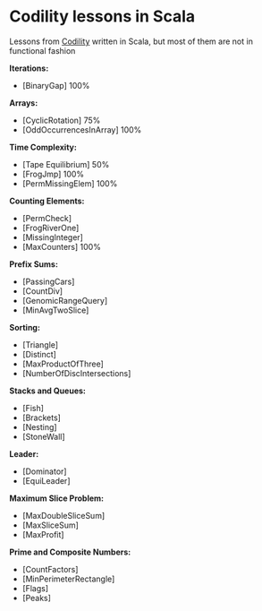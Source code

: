 Codility lessons in Scala
=========================

Lessons from [Codility](https://codility.com) written in Scala, but most of them are not in functional fashion

**Iterations:**

* [BinaryGap] 100%

**Arrays:**

* [CyclicRotation] 75%
* [OddOccurrencesInArray] 100%

**Time Complexity:**

* [Tape Equilibrium] 50%
* [FrogJmp] 100%
* [PermMissingElem] 100%

**Counting Elements:**

* [PermCheck]
* [FrogRiverOne]
* [MissingInteger]
* [MaxCounters] 100%

**Prefix Sums:**

* [PassingCars]
* [CountDiv]
* [GenomicRangeQuery]
* [MinAvgTwoSlice]

**Sorting:**

* [Triangle]
* [Distinct]
* [MaxProductOfThree]
* [NumberOfDiscIntersections]

**Stacks and Queues:**

* [Fish]
* [Brackets]
* [Nesting]
* [StoneWall]

**Leader:**

* [Dominator]
* [EquiLeader]

**Maximum Slice Problem:**

* [MaxDoubleSliceSum]
* [MaxSliceSum]
* [MaxProfit]

**Prime and Composite Numbers:**

* [CountFactors]
* [MinPerimeterRectangle]
* [Flags]
* [Peaks]


